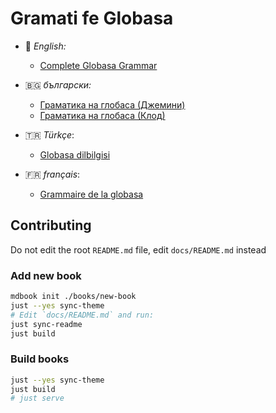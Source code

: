 # Gramati fe Globasa

- 🏴󠁧󠁢󠁥󠁮󠁧󠁿 _English:_
  - [Complete Globasa Grammar](https://salif.github.io/gramati-fe-globasa/eng/)

- 🇧🇬 _български:_
  - [Граматика на глобаса (Джемини)](https://salif.github.io/gramati-fe-globasa/bg-gemini/)
  - [Граматика на глобаса (Клод)](https://salif.github.io/gramati-fe-globasa/bg-claude/)

- 🇹🇷 _Türkçe_:
  - [Globasa dilbilgisi](https://salif.github.io/gramati-fe-globasa/tr-gemini/)

- 🇫🇷 _français_:
  - [Grammaire de la globasa](https://salif.github.io/gramati-fe-globasa/fr-gemini/)

<!--
- *español:*
  - [Gramática completa de Globasa](https://salif.github.io/gramati-fe-globasa/spa/)
-->


## Contributing

Do not edit the root `README.md` file, edit `docs/README.md` instead

### Add new book

```sh
mdbook init ./books/new-book
just --yes sync-theme
# Edit `docs/README.md` and run:
just sync-readme
just build
```

### Build books

```sh
just --yes sync-theme
just build
# just serve
```

